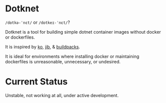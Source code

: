 # Dotknet
`/dɒtkə-ˈnɛt/` or `/dɒtkeɪ-ˈnɛt/`?

Dotknet is a tool for building simple dotnet container images without docker or dockerfiles.

It is inspired by [ko](https://github.com/google/ko), [jib](https://github.com/GoogleContainerTools/jib), & [buildpacks](https://buildpacks.io/).

It is ideal for environments where installing docker or maintaining dockerfiles is unreasonable, unnecessary, or undesired.

# Current Status
Unstable, not working at all, under active development.
